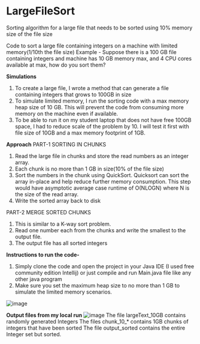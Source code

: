 # LargeFileSort
Sorting algorithm for a large file that needs to be sorted using 10% memory size of the file size

Code to sort a large file containing integers on a machine with limited memory(1/10th the file size)
Example - Suppose there is a 100 GB file containing integers and machine has 10 GB memory max, and 4 CPU cores available at max, how do you sort them?

**Simulations** 
1. To create a large file, I wrote a method that can generate a file containing integers that grows to 100GB in size
2. To simulate limited memory, I run the sorting code with a max memory heap size of 10 GB. This will prevent the code from consuming more memory on the machine even if available.
3. To be able to run it on my student laptop that does not have free 100GB space, I had to reduce scale of the problem by 10. I will test it first with file size of 10GB and a max memory footprint of 1GB.

**Approach**
PART-1 SORTING IN CHUNKS
1. Read the large file in chunks and store the read numbers as an integer array.
2. Each chunk is no more than 1 GB in size(10% of the file size)
3. Sort the numbers in the chunk using QuickSort. Quicksort can sort the array in-place and help reduce further memory consumption. This step would have asymptotic average case runtime of O(NLOGN) where N is the size of the read array.
4. Write the sorted array back to disk

PART-2 MERGE SORTED CHUNKS
1. This is similar to a K-way sort problem. 
2. Read one number each from the chunks and write the smallest to the output file.
3. The output file has all sorted integers

**Instructions to run the code-**
1. Simply clone the code and open the project in your Java IDE (I used free community edition Intellij) or just compile and run Main.java file like any other java program
2. Make sure you set the maximum heap size to no more than 1 GB to simulate the limited memory scenarios.

![image](https://user-images.githubusercontent.com/56744800/120925921-9eb1af80-c68f-11eb-87fa-34b51084b898.png)

**Output files from my local run**
![image](https://user-images.githubusercontent.com/56744800/120914191-3c39be80-c651-11eb-825c-6579402c10ae.png)
The file largeText_10GB contains randomly generated Integers
The files chunk_10_* contains 1GB chunks of integers that have been sorted
The file output_sorted contains the entire Integer set but sorted.


